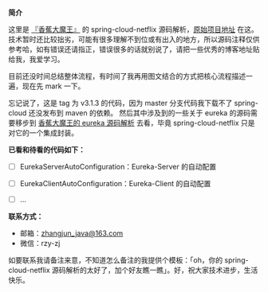 **简介**

这里是 [『香蕉大魔王』](https://github.com/zhangjun1998) 的 spring-cloud-netflix 源码解析，[原始项目地址](https://github.com/zhangjun1998/spring-cloud-netflix) 在这。
技术暂时还比较拙劣，可能有很多理解不到位或有出入的地方，所以源码注释仅供参考哈，如有错误还请指正，错误很多的话就别说了，请把一些优秀的博客地址贴给我，我爱学习。

目前还没时间总结整体流程，有时间了我再用图文结合的方式把核心流程描述一遍，现在先 mark 一下。

忘记说了，这是 tag 为 v3.1.3 的代码，因为 master 分支代码我下载不了 spring-cloud 还没发布到 maven 的依赖。
然后其中涉及到的一些关于 eureka 的源码需要移步到 [香蕉大魔王的 eureka 源码解析](https://github.com/zhangjun1998/eureka) 去看，毕竟 spring-cloud-netflix 只是对它的一个集成封装。

**已看和待看的代码如下：**

+ [ ] EurekaServerAutoConfiguration：Eureka-Server 的自动配置
+ [ ] EurekaClientAutoConfiguration：Eureka-Client 的自动配置
+ [ ] ...


**联系方式：**

+ 邮箱：zhangjun_java@163.com
+ 微信：rzy-zj

如要联系我请备注来意，不知道怎么备注的我提供个模板：「oh，你的 spring-cloud-netflix 源码解析的太好了，加个好友瞧一瞧」。好，祝大家技术进步，生活快乐。
